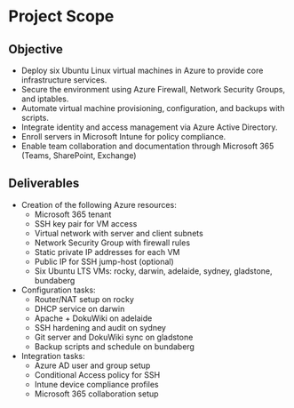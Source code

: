 # Project Scope

## Objective

- Deploy six Ubuntu Linux virtual machines in Azure to provide core infrastructure services.
- Secure the environment using Azure Firewall, Network Security Groups, and iptables.
- Automate virtual machine provisioning, configuration, and backups with scripts.
- Integrate identity and access management via Azure Active Directory.
- Enroll servers in Microsoft Intune for policy compliance.
- Enable team collaboration and documentation through Microsoft 365 (Teams, SharePoint, Exchange)

## Deliverables 

- Creation of the following Azure resources:
  - Microsoft 365 tenant
  - SSH key pair for VM access
  - Virtual network with server and client subnets
  - Network Security Group with firewall rules
  - Static private IP addresses for each VM
  - Public IP for SSH jump-host (optional)
  - Six Ubuntu LTS VMs: rocky, darwin, adelaide, sydney, gladstone, bundaberg
- Configuration tasks:
  - Router/NAT setup on rocky
  - DHCP service on darwin
  - Apache + DokuWiki on adelaide
  - SSH hardening and audit on sydney
  - Git server and DokuWiki sync on gladstone
  - Backup scripts and schedule on bundaberg
- Integration tasks:
  - Azure AD user and group setup
  - Conditional Access policy for SSH
  - Intune device compliance profiles
  - Microsoft 365 collaboration setup
